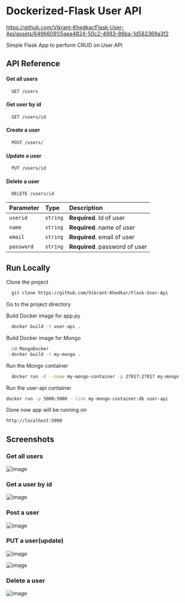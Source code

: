 
# Dockerized-Flask User API


https://github.com/Vikrant-Khedkar/Flask-User-Api/assets/64966091/5aea4824-50c2-4983-86ba-1d582369a3f2


Simple Flask App to perform CRUD on User API


## API Reference

#### Get all users

```http
  GET /users
```


#### Get user by id

```http
  GET /users/id
```
#### Create a user

```http
  POST /users/
```
#### Update a user

```http
  PUT /users/id
```
#### Delete a user

```http
  DELETE /users/id
```

| Parameter | Type     | Description                       |
| :-------- | :------- | :-------------------------------- |
| `userid`      | `string` | **Required**. Id of user |
| `name`      | `string` | **Required**. name of user |
| `email`      | `string` | **Required**. email of user |
| `password`      | `string` | **Required**. password of user |





## Run Locally

Clone the project

```bash
  git clone https://github.com/Vikrant-Khedkar/Flask-User-Api
```

Go to the project directory


Build Docker image for app.py

```bash
  docker build -t user-api .
```
Build Docker image for Mongo

```bash
  cd MongoDocker
  docker build -t my-mongo .
```


Run the Mongo container
```bash
  docker run -d --name my-mongo-container -p 27017:27017 my-mongo
```
Run the user-api container

```bash
docker run -p 5000:5000 --link my-mongo-container:db user-api
```
Done now app will be running on 
```bash
http://localhost:5000
```

## Screenshots

### Get all users
![image](https://github.com/Vikrant-Khedkar/Flask-User-Api/assets/64966091/8ae9a9ab-8ae7-44c1-ba84-23240be3bdad)
### Get a user by id
![image](https://github.com/Vikrant-Khedkar/Flask-User-Api/assets/64966091/4bed2728-cf4e-42cb-abfe-17ef6b2d7041)
### Post a user
![image](https://github.com/Vikrant-Khedkar/Flask-User-Api/assets/64966091/1134ac5b-e268-48a8-964f-f657a96dc4ad)
### PUT a user(update)
![image](https://github.com/Vikrant-Khedkar/Flask-User-Api/assets/64966091/0f4dcbef-109c-4b16-92b0-b79637756c9e)

![image](https://github.com/Vikrant-Khedkar/Flask-User-Api/assets/64966091/3abf0cff-2210-49d1-801f-0f1b5e5dc092)
### Delete a user
![image](https://github.com/Vikrant-Khedkar/Flask-User-Api/assets/64966091/03ce3591-e793-48c8-bc5e-3f39f6b075fd)








